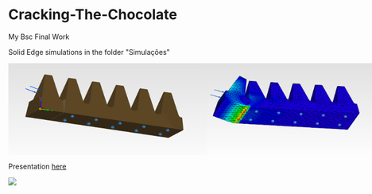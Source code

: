 # Cracking-The-Chocolate
My Bsc Final Work

Solid Edge simulations in the folder "Simulações"

<div style="display: flex;">
    <img src="met1.png" alt="Image 1" width="400" />
    <img src="res1.png" alt="Image 2" width="400" />
</div>

Presentation [here](https://ulisboa-my.sharepoint.com/:p:/g/personal/ist1100290_tecnico_ulisboa_pt/EQ4V218uO5ZGqtCjz-5W49IB5_f_3tdDB6PNVQpSwy_xLw?e=tpis7j)

<img src="https://github.com/mr-arpg/Cracking-The-Chocolate/assets/71014048/a6ea58c9-18ae-4802-a0b3-dfdf7b652e81" width="500">

